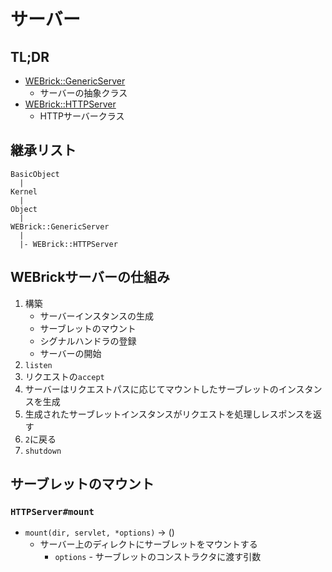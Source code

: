 # サーバー
## TL;DR
- [WEBrick::GenericServer](https://docs.ruby-lang.org/ja/2.7.0/class/WEBrick=3a=3aGenericServer.html)
  - サーバーの抽象クラス
- [WEBrick::HTTPServer](https://docs.ruby-lang.org/ja/2.7.0/class/WEBrick=3a=3aHTTPServer.html)
  - HTTPサーバークラス

## 継承リスト
```
BasicObject
  |
Kernel
  |
Object
  |
WEBrick::GenericServer
  |
  |- WEBrick::HTTPServer
```

## WEBrickサーバーの仕組み
1. 構築
    - サーバーインスタンスの生成
    - サーブレットのマウント
    - シグナルハンドラの登録
    - サーバーの開始
2. `listen`
3. リクエストの`accept`
4. サーバーはリクエストパスに応じてマウントしたサーブレットのインスタンスを生成
5. 生成されたサーブレットインスタンスがリクエストを処理しレスポンスを返す
6. `2`に戻る
7. `shutdown`

## サーブレットのマウント
### `HTTPServer#mount`
- `mount(dir, servlet, *options)` -> ()
  - サーバー上のディレクトにサーブレットをマウントする
    - `options` - サーブレットのコンストラクタに渡す引数
